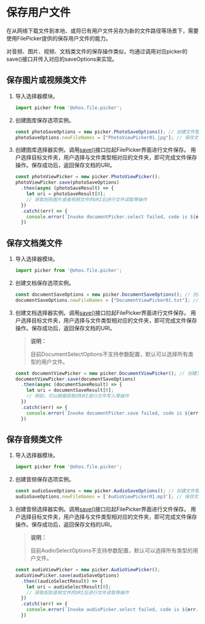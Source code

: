 # 保存用户文件

在从网络下载文件到本地、或将已有用户文件另存为新的文件路径等场景下，需要使用FilePicker提供的保存用户文件的能力。

对音频、图片、视频、文档类文件的保存操作类似，均通过调用对应picker的save()接口并传入对应的saveOptions来实现。


## 保存图片或视频类文件

1. 导入选择器模块。
     
   ```ts
   import picker from '@ohos.file.picker';
   ```

2. 创建图库保存选项实例。
     
   ```ts
   const photoSaveOptions = new picker.PhotoSaveOptions(); // 创建文件管理器保存选项实例
   photoSaveOptions.newFileNames = ["PhotoViewPicker01.jpg"]; // 保存文件名（可选）
   ```

3. 创建图库选择器实例，调用[save()](../reference/apis/js-apis-file-picker.md#save)接口拉起FilePicker界面进行文件保存。
     用户选择目标文件夹，用户选择与文件类型相对应的文件夹，即可完成文件保存操作。保存成功后，返回保存文档的URI。
     
   ```ts
   const photoViewPicker = new picker.PhotoViewPicker();
   photoViewPicker.save(photoSaveOptions)
     .then(async (photoSaveResult) => {
       let uri = photoSaveResult[0];
       // 获取到到图片或者视频文件的URI后进行文件读取等操作
     })
     .catch((err) => {
       console.error(`Invoke documentPicker.select failed, code is ${err.code}, message is ${err.message}`);
     })
   ```


## 保存文档类文件

1. 导入选择器模块。
     
   ```ts
   import picker from '@ohos.file.picker';
   ```

2. 创建文档保存选项实例。
     
   ```ts
   const documentSaveOptions = new picker.DocumentSaveOptions(); // 创建文件管理器选项实例
   documentSaveOptions.newFileNames = ["DocumentViewPicker01.txt"]; // 保存文件名（可选）
   ```

3. 创建文档选择器实例。调用[save()](../reference/apis/js-apis-file-picker.md#save-3)接口拉起FilePicker界面进行文件保存。
   用户选择目标文件夹，用户选择与文件类型相对应的文件夹，即可完成文件保存操作。保存成功后，返回保存文档的URI。

   > **说明：**
   >
   > 目前DocumentSelectOptions不支持参数配置，默认可以选择所有类型的用户文件。

     
   ```ts
   const documentViewPicker = new picker.DocumentViewPicker(); // 创建文件选择器实例
   documentViewPicker.save(documentSaveOptions)
     .then(async (documentSaveResult) => {
       let uri = documentSaveResult[0];
       // 例如，可以根据获取的URI进行文件写入等操作
     })
     .catch((err) => {
       console.error(`Invoke documentPicker.save failed, code is ${err.code}, message is ${err.message}`);
     })
   ```


## 保存音频类文件

1. 导入选择器模块。
     
   ```ts
   import picker from '@ohos.file.picker';
   ```

2. 创建音频保存选项实例。
     
   ```ts
   const audioSaveOptions = new picker.AudioSaveOptions(); // 创建文件管理器选项实例
   audioSaveOptions.newFileNames = ['AudioViewPicker01.mp3']; // 保存文件名（可选）
   ```

3. 创建音频选择器实例。调用[save()](../reference/apis/js-apis-file-picker.md#save-6)接口拉起FilePicker界面进行文件保存。
     用户选择目标文件夹，用户选择与文件类型相对应的文件夹，即可完成文件保存操作。保存成功后，返回保存文档的URI。
   > **说明：**
   >
   > 目前AudioSelectOptions不支持参数配置，默认可以选择所有类型的用户文件。
   
     
   ```ts
   const audioViewPicker = new picker.AudioViewPicker();
   audioViewPicker.save(audioSaveOptions)
     .then((audioSelectResult) => {
       let uri = audioSelectResult[0];
       // 获取到到音频文件的URI后进行文件读取等操作
     })
     .catch((err) => {
       console.error(`Invoke audioPicker.select failed, code is ${err.code}, message is ${err.message}`);
     })
   ```

